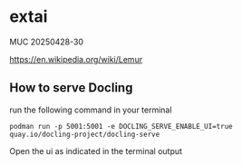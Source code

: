 # extai

MUC 20250428-30

https://en.wikipedia.org/wiki/Lemur

## How to serve Docling 

run the following command in your terminal

```
podman run -p 5001:5001 -e DOCLING_SERVE_ENABLE_UI=true quay.io/docling-project/docling-serve
```

Open the ui as indicated in the terminal output


